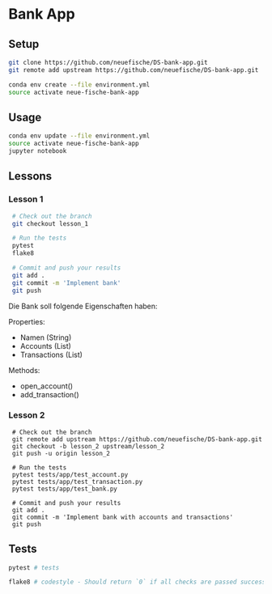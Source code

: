 # Bank App

## Setup

```sh
git clone https://github.com/neuefische/DS-bank-app.git
git remote add upstream https://github.com/neuefische/DS-bank-app.git
```

```sh
conda env create --file environment.yml
source activate neue-fische-bank-app
```

## Usage

```sh
conda env update --file environment.yml
source activate neue-fische-bank-app
jupyter notebook
```

## Lessons

### Lesson 1

```bash
 # Check out the branch
 git checkout lesson_1

 # Run the tests
 pytest
 flake8

 # Commit and push your results
 git add .
 git commit -m 'Implement bank'
 git push
```

Die Bank soll folgende Eigenschaften haben:

Properties:
- Namen (String)
- Accounts (List)
- Transactions (List)

Methods:
- open_account()
- add_transaction()

### Lesson 2

```
 # Check out the branch
 git remote add upstream https://github.com/neuefische/DS-bank-app.git
 git checkout -b lesson_2 upstream/lesson_2
 git push -u origin lesson_2

 # Run the tests
 pytest tests/app/test_account.py
 pytest tests/app/test_transaction.py
 pytest tests/app/test_bank.py

 # Commit and push your results
 git add .
 git commit -m 'Implement bank with accounts and transactions'
 git push
```


## Tests

```sh
pytest # tests
```

```sh
flake8 # codestyle - Should return `0` if all checks are passed successfully.
```

